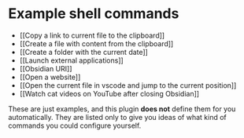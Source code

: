 # Example shell commands
- [[Copy a link to current file to the clipboard]]
- [[Create a file with content from the clipboard]]
- [[Create a folder with the current date]]
- [[Launch external applications]]
- [[Obsidian URI]]
- [[Open a website]]
- [[Open the current file in vscode and jump to the current position]]
- [[Watch cat videos on YouTube after closing Obsidian]]

These are just examples, and this plugin **does not** define them for you automatically. They are listed only to give you ideas of what kind of commands you could configure yourself.